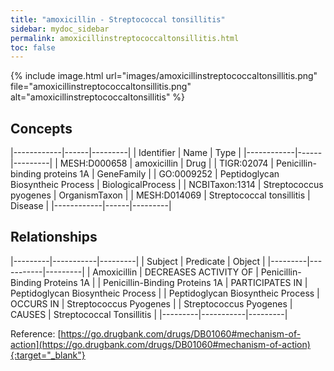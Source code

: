 ```yaml
---
title: "amoxicillin - Streptococcal tonsillitis"
sidebar: mydoc_sidebar
permalink: amoxicillinstreptococcaltonsillitis.html
toc: false 
---
```


{% include image.html url="images/amoxicillinstreptococcaltonsillitis.png" file="amoxicillinstreptococcaltonsillitis.png" alt="amoxicillinstreptococcaltonsillitis" %}

## Concepts

|------------|------|---------|
| Identifier | Name | Type    |
|------------|------|---------|
| MESH:D000658 | amoxicillin | Drug |
| TIGR:02074 | Penicillin-binding proteins 1A | GeneFamily |
| GO:0009252 | Peptidoglycan Biosyntheic Process | BiologicalProcess |
| NCBITaxon:1314 | Streptococcus pyogenes | OrganismTaxon |
| MESH:D014069 | Streptococcal tonsillitis | Disease |
|------------|------|---------|

## Relationships

|---------|-----------|---------|
| Subject | Predicate | Object  |
|---------|-----------|---------|
| Amoxicillin | DECREASES ACTIVITY OF | Penicillin-Binding Proteins 1A |
| Penicillin-Binding Proteins 1A | PARTICIPATES IN | Peptidoglycan Biosyntheic Process |
| Peptidoglycan Biosyntheic Process | OCCURS IN | Streptococcus Pyogenes |
| Streptococcus Pyogenes | CAUSES | Streptococcal Tonsillitis |
|---------|-----------|---------|

Reference: [https://go.drugbank.com/drugs/DB01060#mechanism-of-action](https://go.drugbank.com/drugs/DB01060#mechanism-of-action){:target="_blank"}